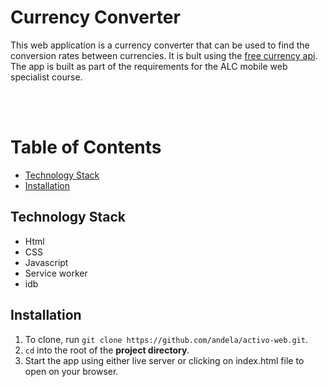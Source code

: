 # Currency Converter
This web application is a currency converter that can be used to find the conversion rates between currencies. It is bult using the [free currency api](https://free.currencyconverterapi.com/). The app is built as part of the requirements for the ALC mobile web specialist course.


<br />
<br />

# Table of Contents
- [Technology Stack](#technology-stack)
- [Installation](#installation)


## Technology Stack
- Html
- CSS
- Javascript
- Service worker
- idb


## Installation

1. To clone, run `git clone https://github.com/andela/activo-web.git`.
2. `cd` into the root of the **project directory**.
3. Start the app using either live server or clicking on index.html file to open on your browser.

